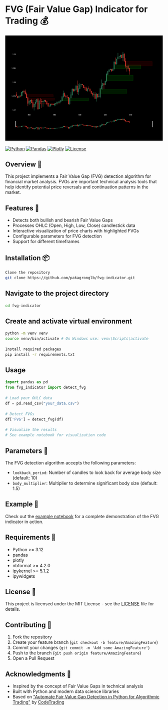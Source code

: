 # FVG (Fair Value Gap) Indicator for Trading 💰

![FVG Indicator](./plot.png)

[![Python](https://img.shields.io/badge/Python-3.12-blue.svg)](https://www.python.org/)
[![Pandas](https://img.shields.io/badge/Pandas-2.0-149dca.svg)](https://pandas.pydata.org/)
[![Plotly](https://img.shields.io/badge/Plotly-5.0-3F4F75.svg)](https://plotly.com/)
[![License](https://img.shields.io/badge/License-MIT-green.svg)](https://opensource.org/licenses/MIT)
 
## Overview 📖

This project implements a Fair Value Gap (FVG) detection algorithm for financial market analysis. FVGs are important technical analysis tools that help identify potential price reversals and continuation patterns in the market.

## Features 🌟

- Detects both bullish and bearish Fair Value Gaps
- Processes OHLC (Open, High, Low, Close) candlestick data
- Interactive visualization of price charts with highlighted FVGs
- Configurable parameters for FVG detection
- Support for different timeframes

## Installation 📦
```bash
Clone the repository
git clone https://github.com/pakagronglb/fvg-indicator.git
```

## Navigate to the project directory
```bash
cd fvg-indicator
```

## Create and activate virtual environment
```bash
python -m venv venv
source venv/bin/activate # On Windows use: venv\Scripts\activate

Install required packages
pip install -r requirements.txt
```
## Usage

```python
import pandas as pd
from fvg_indicator import detect_fvg

# Load your OHLC data
df = pd.read_csv("your_data.csv")

# Detect FVGs
df['FVG'] = detect_fvg(df)

# Visualize the results
# See example notebook for visualization code
```

## Parameters 📝

The FVG detection algorithm accepts the following parameters:

- `lookback_period`: Number of candles to look back for average body size (default: 10)
- `body_multiplier`: Multiplier to determine significant body size (default: 1.5)

## Example 📝

Check out the [example notebook](fvg_indicator.ipynb) for a complete demonstration of the FVG indicator in action.

## Requirements 📝

- Python >= 3.12
- pandas
- plotly
- nbformat >= 4.2.0
- ipykernel >= 5.1.2
- ipywidgets

## License 📝

This project is licensed under the MIT License - see the [LICENSE](LICENSE) file for details.

## Contributing 🤝

1. Fork the repository
2. Create your feature branch (`git checkout -b feature/AmazingFeature`)
3. Commit your changes (`git commit -m 'Add some AmazingFeature'`)
4. Push to the branch (`git push origin feature/AmazingFeature`)
5. Open a Pull Request

## Acknowledgments 🤝

- Inspired by the concept of Fair Value Gaps in technical analysis
- Built with Python and modern data science libraries
- Based on ["Automate Fair Value Gap Detection in Python for Algorithmic Trading"](https://www.youtube.com/watch?v=cjDgibEkJ_M) by [CodeTrading](https://www.youtube.com/@CodeTrading)